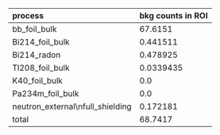 | **process**                        | **bkg counts in ROI** |
|:-----------------------------------|:----------------------|
| bb\_foil\_bulk                     | 67.6151               |
| Bi214\_foil\_bulk                  | 0.441511              |
| Bi214\_radon                       | 0.478925              |
| Tl208\_foil\_bulk                  | 0.0339435             |
| K40\_foil\_bulk                    | 0.0                   |
| Pa234m\_foil\_bulk                 | 0.0                   |
| neutron\_external\nfull\_shielding | 0.172181              |
| total                              | 68.7417               |
